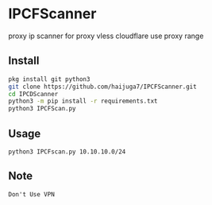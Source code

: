 # IPCFScanner
proxy ip scanner for proxy vless cloudflare use proxy range

## Install

```sh
pkg install git python3
git clone https://github.com/haijuga7/IPCFScanner.git
cd IPCDScanner
python3 -m pip install -r requirements.txt
python3 IPCFScan.py
```

## Usage

```
python3 IPCFscan.py 10.10.10.0/24
```

## Note

```
Don't Use VPN
```
